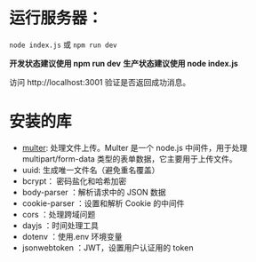 # 运行服务器：

`node index.js` 或 `npm run dev`

**开发状态建议使用 npm run dev**
**生产状态建议使用 node index.js**

访问 http://localhost:3001 验证是否返回成功消息。

# 安装的库

- [multer](https://github.com/expressjs/multer/blob/master/doc/README-zh-cn.md "multer"): 处理文件上传。Multer 是一个 node.js 中间件，用于处理 multipart/form-data 类型的表单数据，它主要用于上传文件。
- uuid: 生成唯一文件名（避免重名覆盖）
- bcrypt： 密码盐化和哈希加密
- body-parser ：解析请求中的 JSON 数据
- cookie-parser ：设置和解析 Cookie 的中间件
- cors ：处理跨域问题
- dayjs ：时间处理工具
- dotenv ：使用.env 环境变量
- jsonwebtoken ：JWT，设置用户认证用的 token
